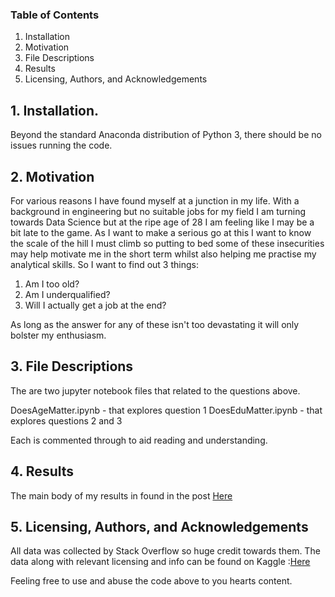 ### Table of Contents

 1. Installation
 2. Motivation
 3. File Descriptions
 4. Results
 5. Licensing, Authors, and Acknowledgements

## 1. Installation.

Beyond the standard Anaconda distribution of Python 3, there should be no issues running the code.

## 2. Motivation

For various reasons I have found myself at a junction in my life. With a background in engineering but no suitable jobs for my field I am turning towards Data Science but at the ripe age of 28 I am feeling like I may be a bit late to the game. As I want to make a serious go at this I want to know the scale of the hill I must climb so putting to bed some of these insecurities may help motivate me in the short term whilst also helping me practise my analytical skills. So I want to find out 3 things:

1. Am I too old?
2. Am I underqualified?
3. Will I actually get a job at the end?

As long as the answer for any of these isn't too devastating it will only bolster my enthusiasm. 

## 3. File Descriptions

The are two jupyter notebook files that related to the questions above. 

DoesAgeMatter.ipynb - that explores question 1
DoesEduMatter.ipynb - that explores questions 2 and 3

Each is commented through to aid reading and understanding.

## 4. Results

The main body of my results in found in the post [Here](https://ben-stone.medium.com/can-you-code-professionally-4f1f4a739ba4)

## 5. Licensing, Authors, and Acknowledgements

All data was collected by Stack Overflow so huge credit towards them. The data along with relevant licensing and info can be found on Kaggle :[Here](https://www.kaggle.com/aitzaz/stack-overflow-developer-survey-2020)

Feeling free to use and abuse the code above to you hearts content.
